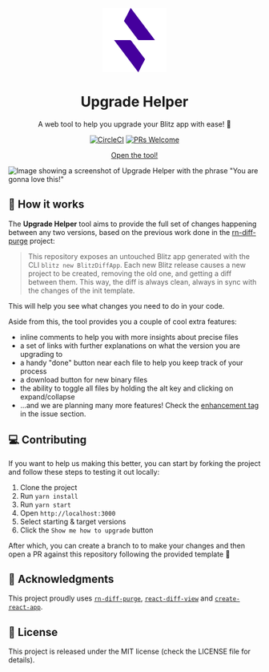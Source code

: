 <p align="center">
  <img src="/src/assets/128x128-Favicon-Dark_Purple.png" width="128" />
</p>

<h1 align="center">Upgrade Helper</h1>

<p align="center">
  A web tool to help you upgrade your Blitz app with ease! 🚀
</p>

<p align="center">
  <a href="https://circleci.com/gh/react-native-community/upgrade-helper"><img src="https://circleci.com/gh/react-native-community/upgrade-helper.svg?style=shield" alt="CircleCI" title="CircleCI"></a>
  <a href="http://makeapullrequest.com"><img src="https://img.shields.io/badge/PRs-welcome-brightgreen.svg?style=shield" alt="PRs Welcome" title="PRs Welcome"></a>
</p>

<p align="center">
  <a href="https://react-native-community.github.io/upgrade-helper">
    Open the tool!
  </a>
</p>

![Image showing a screenshot of Upgrade Helper with the phrase "You are gonna love this!"](https://user-images.githubusercontent.com/6207220/61382138-7a3a6780-a8ac-11e9-8c74-b4cb4830e131.png)

## 🎩 How it works

The **Upgrade Helper** tool aims to provide the full set of changes happening between any two versions, based on the previous work done in the [rn-diff-purge](https://github.com/react-native-community/rn-diff-purge) project:

> This repository exposes an untouched Blitz app generated with the CLI `blitz new BlitzDiffApp`. Each new Blitz release causes a new project to be created, removing the old one, and getting a diff between them. This way, the diff is always clean, always in sync with the changes of the init template.

This will help you see what changes you need to do in your code.

Aside from this, the tool provides you a couple of cool extra features:

- inline comments to help you with more insights about precise files
- a set of links with further explanations on what the version you are upgrading to
- a handy "done" button near each file to help you keep track of your process
- a download button for new binary files
- the ability to toggle all files by holding the alt key and clicking on expand/collapse
- ...and we are planning many more features! Check the [enhancement tag](https://github.com/react-native-community/upgrade-helper/issues?q=is%3Aissue+is%3Aopen+sort%3Aupdated-desc+label%3Aenhancement) in the issue section.

## 💻 Contributing

If you want to help us making this better, you can start by forking the project and follow these steps to testing it out locally:

1. Clone the project
1. Run `yarn install`
1. Run `yarn start`
1. Open `http://localhost:3000`
1. Select starting & target versions
1. Click the `Show me how to upgrade` button

After which, you can create a branch to to make your changes and then open a PR against this repository following the provided template 🤗

## 📣 Acknowledgments

This project proudly uses [`rn-diff-purge`](https://github.com/react-native-community/rn-diff-purge), [`react-diff-view`](https://github.com/otakustay/react-diff-view) and [`create-react-app`](https://github.com/facebook/create-react-app).

## 📝 License

This project is released under the MIT license (check the LICENSE file for details).
